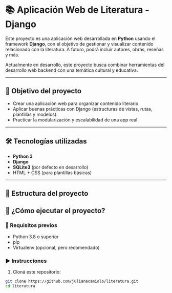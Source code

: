 # 📚 Aplicación Web de Literatura - Django

Este proyecto es una aplicación web desarrollada en **Python** usando el framework **Django**, con el objetivo de gestionar y visualizar contenido relacionado con la literatura. A futuro, podrá incluir autores, obras, reseñas y más.

Actualmente en desarrollo, este proyecto busca combinar herramientas del desarrollo web backend con una temática cultural y educativa.

---

## 🎯 Objetivo del proyecto

- Crear una aplicación web para organizar contenido literario.
- Aplicar buenas prácticas con Django (estructuras de vistas, rutas, plantillas y modelos).
- Practicar la modularización y escalabilidad de una app real.

---

## 🛠️ Tecnologías utilizadas

- **Python 3**
- **Django**
- **SQLite3** (por defecto en desarrollo)
- HTML + CSS (para plantillas básicas)

---

## 📂 Estructura del proyecto

## 🚀 ¿Cómo ejecutar el proyecto?

### 🔧 Requisitos previos

- Python 3.8 o superior
- pip
- Virtualenv (opcional, pero recomendado)

### ▶️ Instrucciones

1. Cloná este repositorio:

```bash
git clone https://github.com/julianacamiolo/literatura.git
cd literatura
